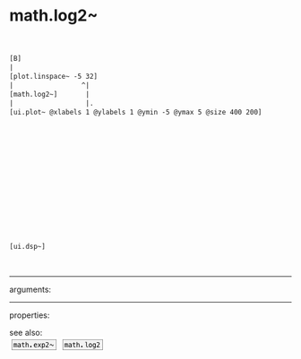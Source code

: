 # math.log2~

```


[B]
|
[plot.linspace~ -5 32]
|                 ^|
[math.log2~]       |
|                  |.
[ui.plot~ @xlabels 1 @ylabels 1 @ymin -5 @ymax 5 @size 400 200]














[ui.dsp~]

            
```
---
arguments:


---
properties:


see also:<br>
![math.exp2~](img/object_math.exp2~.png)
![math.log2](img/object_math.log2.png)
